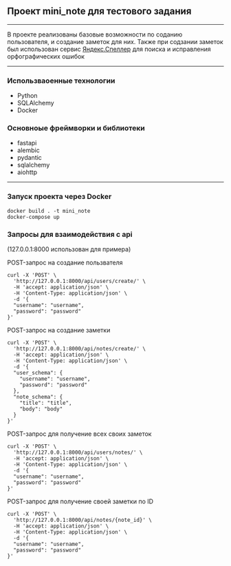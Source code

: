 ## Проект mini_note для тестового задания
***
В проекте реализованы базовые возможности по соданию пользователя, и создание заметок для них. Также при содзании заметок был использован сервис [Яндекс.Спеллер](https://yandex.ru/dev/speller/) для поиска и исправления орфографических ошибок
***
### Использваоенные технологии
+ Python
+ SQLAlchemy
+ Docker

### Основноые фреймворки и библиотеки
+ fastapi
+ alembic
+ pydantic
+ sqlalchemy
+ aiohttp
***
### Запуск проекта через Docker
````
docker build . -t mini_note
docker-compose up
````
### Запросы для взаимодействия с api
(127.0.0.1:8000 использован для примера)

POST-запрос на создание пользвателя
```
curl -X 'POST' \
  'http://127.0.0.1:8000/api/users/create/' \
  -H 'accept: application/json' \
  -H 'Content-Type: application/json' \
  -d '{
  "username": "username",
  "password": "password"
}'
```

POST-запрос на создание заметки
```
curl -X 'POST' \
  'http://127.0.0.1:8000/api/notes/create/' \
  -H 'accept: application/json' \
  -H 'Content-Type: application/json' \
  -d '{
  "user_schema": {
    "username": "username",
    "password": "password"
  },
  "note_schema": {
    "title": "title",
    "body": "body"
  }
}'
```
POST-запрос для получение всех своих заметок
```
curl -X 'POST' \
  'http://127.0.0.1:8000/api/users/notes/' \
  -H 'accept: application/json' \
  -H 'Content-Type: application/json' \
  -d '{
  "username": "username",
  "password": "password"
}'
```
POST-запрос для получение своей заметки по ID
```
curl -X 'POST' \
  'http://127.0.0.1:8000/api/notes/{note_id}' \
  -H 'accept: application/json' \
  -H 'Content-Type: application/json' \
  -d '{
  "username": "username",
  "password": "password"
}'
```
